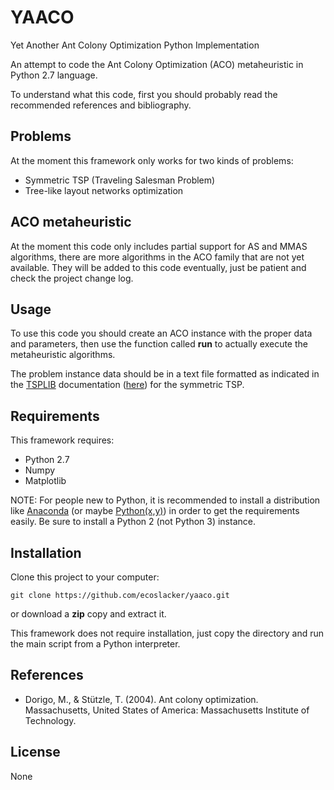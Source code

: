 # YAACO
Yet Another Ant Colony Optimization Python Implementation

An attempt to code the Ant Colony Optimization (ACO) metaheuristic in
Python 2.7 language.

To understand what this code, first you should probably read the recommended
references and bibliography.

## Problems

At the moment this framework only works for two kinds of problems:
* Symmetric TSP (Traveling Salesman Problem)
* Tree-like layout networks optimization

## ACO metaheuristic

At the moment this code only includes partial support for AS and MMAS
algorithms, there are more algorithms in the ACO family that are not yet
available. They will be added to this code eventually, just be patient and
check the project change log.

## Usage

To use this code you should create an ACO instance with the proper data and
parameters, then use the function called **run** to actually execute the
metaheuristic algorithms.

The problem instance data should be in a text file formatted as indicated in
the [TSPLIB](https://www.iwr.uni-heidelberg.de/groups/comopt/software/TSPLIB95/) documentation ([here](https://www.iwr.uni-heidelberg.de/groups/comopt/software/TSPLIB95/tsp95.pdf)) for the symmetric TSP.

## Requirements

This framework requires:
* Python 2.7
* Numpy
* Matplotlib

NOTE: For people new to Python, it is recommended to install a distribution
like [Anaconda](https://www.anaconda.com/) (or maybe
[Python(x,y)](https://python-xy.github.io/)) in order to get the
requirements easily. Be sure to install a Python 2 (not Python 3) instance.

## Installation

Clone this project to your computer:

```
git clone https://github.com/ecoslacker/yaaco.git
```

or download a **zip** copy and extract it.

This framework does not require installation, just copy the directory and run
the main script from a Python interpreter.

## References

*  Dorigo, M., & Stützle, T. (2004). Ant colony optimization. Massachusetts,
  United States of America: Massachusetts Institute of Technology.

## License

None
